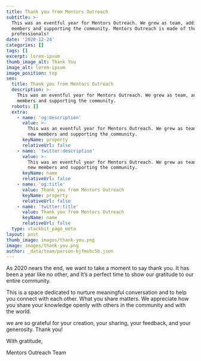 ```yaml
---
title: Thank you from Mentors Outreach
subtitle: >-
  This was an eventful year for Mentors Outreach. We grew as team, adding new
  members and supporting the community. Mentors Outreach is made of thousands of
  professionals!
date: '2020-12-24'
categories: []
tags: []
excerpt: lorem-ipsum
thumb_image_alt: Thank You
image_alt: lorem-ipsum
image_position: top
seo:
  title: Thank you from Mentors Outreach
  description: >-
    This was an eventful year for Mentors Outreach. We grew as team, adding new
    members and supporting the community.
  robots: []
  extra:
    - name: 'og:description'
      value: >-
        This was an eventful year for Mentors Outreach. We grew as team, adding
        new members and supporting the community.
      keyName: property
      relativeUrl: false
    - name: 'twitter:description'
      value: >-
        This was an eventful year for Mentors Outreach. We grew as team, adding
        new members and supporting the community.
      keyName: name
      relativeUrl: false
    - name: 'og:title'
      value: Thank you from Mentors Outreach
      keyName: property
      relativeUrl: false
    - name: 'twitter:title'
      value: Thank you from Mentors Outreach
      keyName: name
      relativeUrl: false
  type: stackbit_page_meta
layout: post
thumb_image: images/thank-you.png
image: images/thank-you.png
author: _data/team/person-bjfmxhc5b.json
---
```

As 2020 nears the end, we want to take a moment to say thank you. It has been a year like no other, and It’s a perfect time to show our gratitude to our entire community.

This is a space dedicated to nurture meaningful conversation and to help you connect with each other. What you share matters. We appreciate how you share your knowledge openly with others in the community and with the world.

we are so grateful for your creation, your sharing, your feedback, and your generosity. Thank you!

With gratitude,

Mentors Outreach Team
